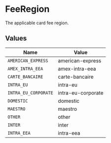 # FeeRegion

The applicable card fee region.


## Values

| Name                 | Value                |
| -------------------- | -------------------- |
| `AMERICAN_EXPRESS`   | american-express     |
| `AMEX_INTRA_EEA`     | amex-intra-eea       |
| `CARTE_BANCAIRE`     | carte-bancaire       |
| `INTRA_EU`           | intra-eu             |
| `INTRA_EU_CORPORATE` | intra-eu-corporate   |
| `DOMESTIC`           | domestic             |
| `MAESTRO`            | maestro              |
| `OTHER`              | other                |
| `INTER`              | inter                |
| `INTRA_EEA`          | intra-eea            |